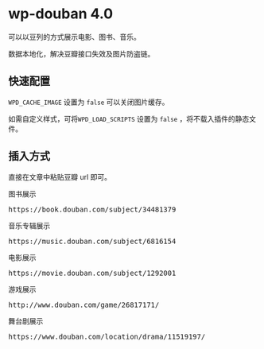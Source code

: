 # wp-douban 4.0

可以以豆列的方式展示电影、图书、音乐。

数据本地化，解决豆瓣接口失效及图片防盗链。

## 快速配置

`WPD_CACHE_IMAGE` 设置为 `false` 可以关闭图片缓存。

如需自定义样式，可将`WPD_LOAD_SCRIPTS` 设置为 `false` ，将不载入插件的静态文件。

## 插入方式

直接在文章中粘贴豆瓣 url 即可。

图书展示

<pre data-type="shortcode">https://book.douban.com/subject/34481379</pre>

音乐专辑展示

<pre data-type="shortcode">https://music.douban.com/subject/6816154</pre>

电影展示

<pre data-type="shortcode">https://movie.douban.com/subject/1292001</pre>

游戏展示

<pre data-type="shortcode">http://www.douban.com/game/26817171/</pre>

舞台剧展示

<pre data-type="shortcode">https://www.douban.com/location/drama/11519197/</pre>
